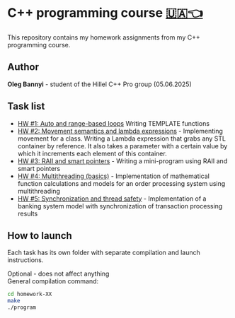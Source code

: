 # C++ programming course [🇺🇦👈](./README.md)

This repository contains my homework assignments from my C++ programming course.

## Author

**Oleg Bannyi** - student of the Hillel C++ Pro group (05.06.2025)

## Task list

- [HW #1:  Auto and range-based loops](./homework-01/) Writing TEMPLATE functions
- [HW #2: Movement semantics and lambda expressions](./homework-02/) - Implementing movement for a class. Writing a Lambda expression that grabs any STL container by reference. It also takes a parameter with a certain value by which it increments each element of this container.
- [HW #3: RAII and smart pointers](./homework-03/) - Writing a mini-program using RAII and smart pointers
- [HW #4: Multithreading (basics)](./homework-04/) - Implementation of mathematical function calculations and models for an order processing system using multithreading
- [HW #5: Synchronization and thread safety](./homework-05/) - Implementation of a banking system model with synchronization of transaction processing results

## How to launch

Each task has its own folder with separate compilation and launch instructions.

Optional - does not affect anything \
General compilation command:

```bash
cd homework-XX
make
./program
```

